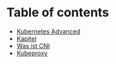 # Table of contents

* [Kubernetes Advanced](README.md)
* [Kapitel](kapitel.md)
* [Was ist CNI](was-ist-cni.md)
* [Kubeproxy](kubeproxy.md)
